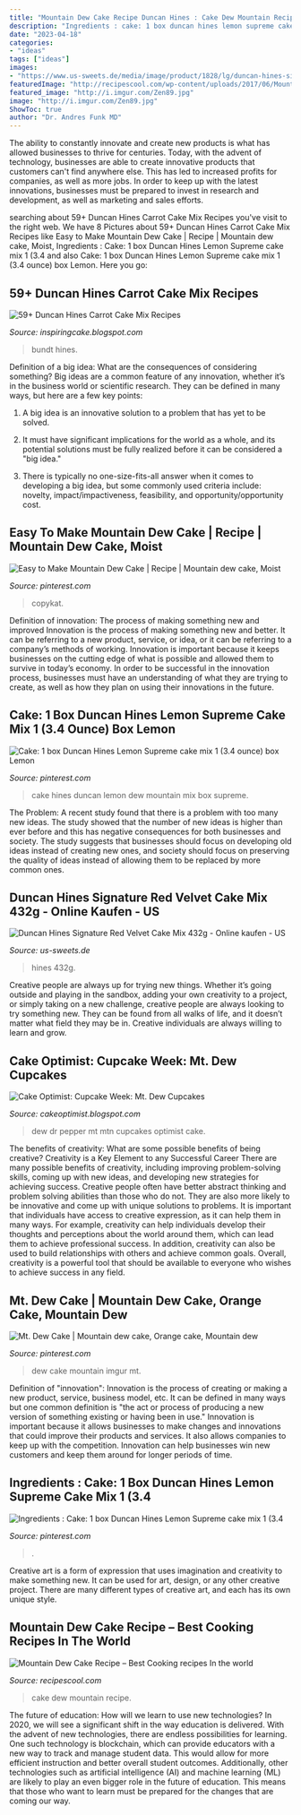```yaml
---
title: "Mountain Dew Cake Recipe Duncan Hines : Cake Dew Mountain Recipe"
description: "Ingredients : cake: 1 box duncan hines lemon supreme cake mix 1 (3.4"
date: "2023-04-18"
categories:
- "ideas"
tags: ["ideas"]
images:
- "https://www.us-sweets.de/media/image/product/1828/lg/duncan-hines-signature-red-velvet-cake-mix-432g.jpg"
featuredImage: "http://recipescool.com/wp-content/uploads/2017/06/Mountain-Dew-Cake-Recipe.jpg"
featured_image: "http://i.imgur.com/Zen89.jpg"
image: "http://i.imgur.com/Zen89.jpg"
ShowToc: true
author: "Dr. Andres Funk MD"
---
```



The ability to constantly innovate and create new products is what has allowed businesses to thrive for centuries. Today, with the advent of technology, businesses are able to create innovative products that customers can't find anywhere else. This has led to increased profits for companies, as well as more jobs. In order to keep up with the latest innovations, businesses must be prepared to invest in research and development, as well as marketing and sales efforts.

	

		
searching about 59+ Duncan Hines Carrot Cake Mix Recipes you've visit to the right web. We have 8 Pictures about 59+ Duncan Hines Carrot Cake Mix Recipes like Easy to Make Mountain Dew Cake | Recipe | Mountain dew cake, Moist, Ingredients : Cake: 1 box Duncan Hines Lemon Supreme cake mix 1 (3.4 and also Cake: 1 box Duncan Hines Lemon Supreme cake mix 1 (3.4 ounce) box Lemon. Here you go:
		
    
## 59+ Duncan Hines Carrot Cake Mix Recipes

<img loading=lazy src="https://i.pinimg.com/originals/25/fd/25/25fd25d4329520b90c0a453784886fb6.jpg?-carrot-cake-bundt-cake-easy-and-delicious-in-2020-carrot-cake-bundt-easy-bundt-cake-carrot-cake-recipe-easy" onerror="this.onerror=null;this.src='https://tse3.mm.bing.net/th?id=OIP.23eltT9NxXZ_s1Qgt3nrQwHaPp&amp;pid=15.1';" alt="59+ Duncan Hines Carrot Cake Mix Recipes">

_Source: inspiringcake.blogspot.com_

>bundt hines. 

	

Definition of a big idea: What are the consequences of considering something?
Big ideas are a common feature of any innovation, whether it’s in the business world or scientific research. They can be defined in many ways, but here are a few key points:
1. A big idea is an innovative solution to a problem that has yet to be solved.

2. It must have significant implications for the world as a whole, and its potential solutions must be fully realized before it can be considered a "big idea."

3. There is typically no one-size-fits-all answer when it comes to developing a big idea, but some commonly used criteria include: novelty, impact/impactiveness, feasibility, and opportunity/opportunity cost. 

    
## Easy To Make Mountain Dew Cake | Recipe | Mountain Dew Cake, Moist

<img loading=lazy src="https://i.pinimg.com/originals/b3/c0/48/b3c0480deb3d69b1a3562f0c8dd915f0.jpg" onerror="this.onerror=null;this.src='https://tse2.mm.bing.net/th?id=OIP.oH2B_8BvqiYT6n9q6AmZ1gHaLH&amp;pid=15.1';" alt="Easy to Make Mountain Dew Cake | Recipe | Mountain dew cake, Moist">

_Source: pinterest.com_

>copykat. 

	

Definition of innovation: The process of making something new and improved
Innovation is the process of making something new and better. It can be referring to a new product, service, or idea, or it can be referring to a company’s methods of working. Innovation is important because it keeps businesses on the cutting edge of what is possible and allowed them to survive in today’s economy. In order to be successful in the innovation process, businesses must have an understanding of what they are trying to create, as well as how they plan on using their innovations in the future.

    
## Cake: 1 Box Duncan Hines Lemon Supreme Cake Mix 1 (3.4 Ounce) Box Lemon

<img loading=lazy src="https://i.pinimg.com/originals/d2/59/ab/d259ab4367288d3aa28773b3f4123063.jpg" onerror="this.onerror=null;this.src='https://tse2.mm.bing.net/th?id=OIP.s74jmpu3w78Vfo7UFQQtqgAAAA&amp;pid=15.1';" alt="Cake: 1 box Duncan Hines Lemon Supreme cake mix 1 (3.4 ounce) box Lemon">

_Source: pinterest.com_

>cake hines duncan lemon dew mountain mix box supreme. 

	

The Problem:
A recent study found that there is a problem with too many new ideas. The study showed that the number of new ideas is higher than ever before and this has negative consequences for both businesses and society. The study suggests that businesses should focus on developing old ideas instead of creating new ones, and society should focus on preserving the quality of ideas instead of allowing them to be replaced by more common ones.

    
## Duncan Hines Signature Red Velvet Cake Mix 432g - Online Kaufen - US

<img loading=lazy src="https://www.us-sweets.de/media/image/product/1828/lg/duncan-hines-signature-red-velvet-cake-mix-432g.jpg" onerror="this.onerror=null;this.src='https://tse4.mm.bing.net/th?id=OIP.IBj_PAkrGPGo--y_McdOmQHaHa&amp;pid=15.1';" alt="Duncan Hines Signature Red Velvet Cake Mix 432g - Online kaufen - US">

_Source: us-sweets.de_

>hines 432g. 

	

Creative people are always up for trying new things. Whether it’s going outside and playing in the sandbox, adding your own creativity to a project, or simply taking on a new challenge, creative people are always looking to try something new. They can be found from all walks of life, and it doesn’t matter what field they may be in. Creative individuals are always willing to learn and grow.

    
## Cake Optimist: Cupcake Week: Mt. Dew Cupcakes

<img loading=lazy src="https://3.bp.blogspot.com/-h43eVKV_908/TgI_Zi0nLiI/AAAAAAAAAbo/F-gy4yis_F4/s1600/DrDew1.jpg" onerror="this.onerror=null;this.src='https://tse3.mm.bing.net/th?id=OIP.zFotflClF-IV3dSiirJvsgHaE6&amp;pid=15.1';" alt="Cake Optimist: Cupcake Week: Mt. Dew Cupcakes">

_Source: cakeoptimist.blogspot.com_

>dew dr pepper mt mtn cupcakes optimist cake. 

	

The benefits of creativity: What are some possible benefits of being creative?
Creativity is a Key Element to any Successful Career
There are many possible benefits of creativity, including improving problem-solving skills, coming up with new ideas, and developing new strategies for achieving success. Creative people often have better abstract thinking and problem solving abilities than those who do not. They are also more likely to be innovative and come up with unique solutions to problems. It is important that individuals have access to creative expression, as it can help them in many ways. For example, creativity can help individuals develop their thoughts and perceptions about the world around them, which can lead them to achieve professional success. In addition, creativity can also be used to build relationships with others and achieve common goals. Overall, creativity is a powerful tool that should be available to everyone who wishes to achieve success in any field.

    
## Mt. Dew Cake | Mountain Dew Cake, Orange Cake, Mountain Dew

<img loading=lazy src="http://i.imgur.com/Zen89.jpg" onerror="this.onerror=null;this.src='https://tse2.mm.bing.net/th?id=OIP.Xvxb3SW4RChn4GWVKGDICAHaJl&amp;pid=15.1';" alt="Mt. Dew Cake | Mountain dew cake, Orange cake, Mountain dew">

_Source: pinterest.com_

>dew cake mountain imgur mt. 

	

Definition of "innovation":
Innovation is the process of creating or making a new product, service, business model, etc. It can be defined in many ways but one common definition is "the act or process of producing a new version of something existing or having been in use." 
Innovation is important because it allows businesses to make changes and innovations that could improve their products and services. It also allows companies to keep up with the competition. Innovation can help businesses win new customers and keep them around for longer periods of time.

    
## Ingredients : Cake: 1 Box Duncan Hines Lemon Supreme Cake Mix 1 (3.4

<img loading=lazy src="https://i.pinimg.com/736x/dc/f1/d0/dcf1d0d9b6bfc08f0febbd7bb26da488.jpg" onerror="this.onerror=null;this.src='https://tse4.mm.bing.net/th?id=OIP.5_itvD-vcZhZe1lxnWpu9gAAAA&amp;pid=15.1';" alt="Ingredients : Cake: 1 box Duncan Hines Lemon Supreme cake mix 1 (3.4">

_Source: pinterest.com_

>. 

	

Creative art is a form of expression that uses imagination and creativity to make something new. It can be used for art, design, or any other creative project. There are many different types of creative art, and each has its own unique style.

    
## Mountain Dew Cake Recipe – Best Cooking Recipes In The World

<img loading=lazy src="http://recipescool.com/wp-content/uploads/2017/06/Mountain-Dew-Cake-Recipe.jpg" onerror="this.onerror=null;this.src='https://tse2.mm.bing.net/th?id=OIP.X-tvxsiOA3faJbFYQWeX5AHaE8&amp;pid=15.1';" alt="Mountain Dew Cake Recipe – Best Cooking recipes In the world">

_Source: recipescool.com_

>cake dew mountain recipe. 

	

The future of education: How will we learn to use new technologies?
In 2020, we will see a significant shift in the way education is delivered. With the advent of new technologies, there are endless possibilities for learning. One such technology is blockchain, which can provide educators with a new way to track and manage student data. This would allow for more efficient instruction and better overall student outcomes. Additionally, other technologies such as artificial intelligence (AI) and machine learning (ML) are likely to play an even bigger role in the future of education. This means that those who want to learn must be prepared for the changes that are coming our way.

